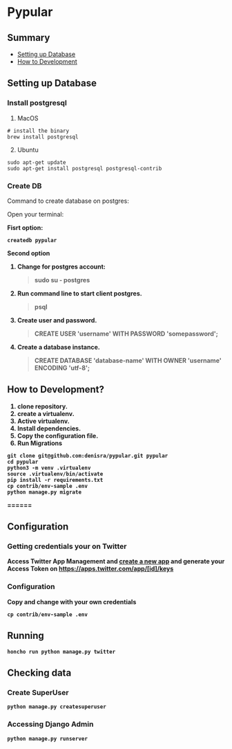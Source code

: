 # Pypular

## Summary


- [Setting up Database](#setting-up-database)
- [How to Development](#how-to-development)

## Setting up Database

### Install postgresql

1. MacOS

```
# install the binary
brew install postgresql
```

2. Ubuntu

```
sudo apt-get update
sudo apt-get install postgresql postgresql-contrib
```

### Create DB

Command to create database on postgres:

Open your terminal:

<b>Fisrt option<b>:

```
createdb pypular
```

<b>Second option<b>

1. Change for postgres account:

    > sudo su - postgres
2. Run command line to start client postgres.

    > psql
3. Create user and password.

    > CREATE USER 'username' WITH PASSWORD 'somepassword';
4. Create a database instance.

    > CREATE DATABASE 'database-name' WITH OWNER 'username' ENCODING 'utf-8';

## How to Development?

1. clone repository.
2. create a virtualenv.
3. Active virtualenv.
4. Install dependencies.
5. Copy the configuration file.
6. Run Migrations
  
```
git clone git@github.com:denisra/pypular.git pypular  
cd pypular  
python3 -m venv .virtualenv  
source .virtualenv/bin/activate  
pip install -r requirements.txt  
cp contrib/env-sample .env  
python manage.py migrate
```
======


## Configuration

### Getting credentials your on Twitter

Access Twitter App Management and [create a new app](https://apps.twitter.com/app/new) and generate your Access Token on https://apps.twitter.com/app/[id]/keys

### Configuration

Copy and change with your own credentials

```
cp contrib/env-sample .env
```

## Running

```
honcho run python manage.py twitter
```

## Checking data

### Create SuperUser
```
python manage.py createsuperuser
```

### Accessing Django Admin
```
python manage.py runserver
```
